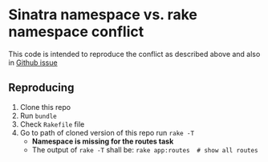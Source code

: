 # Sinatra namespace vs. rake namespace conflict
This code is intended to reproduce the conflict as described above and also in [Github issue](https://github.com/sinatra/sinatra-contrib/issues/111)

## Reproducing
1. Clone this repo
2. Run `bundle`
3. Check `Rakefile` file
4. Go to path of cloned version of this repo run `rake -T`
	- **Namespace is missing for the routes task**
	- The output of `rake -T` shall be: `rake app:routes  # show all routes`